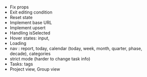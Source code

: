 - Fix props
- Exit editing condition
- Reset state
- Implement base URL
- Implement upsert
- Handling isSelected
- Hover states: input,
- Loading
- nav : report, today, calendar (today, week, month, quarter, phase, decade), categories
- strict mode (harder to change task info)
- Tasks: tags
- Project view, Group view
